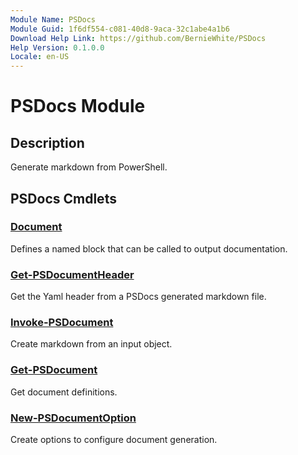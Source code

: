 ```yaml
---
Module Name: PSDocs
Module Guid: 1f6df554-c081-40d8-9aca-32c1abe4a1b6
Download Help Link: https://github.com/BernieWhite/PSDocs
Help Version: 0.1.0.0
Locale: en-US
---
```


# PSDocs Module

## Description

Generate markdown from PowerShell.

## PSDocs Cmdlets

### [Document](Document.md)

Defines a named block that can be called to output documentation.

### [Get-PSDocumentHeader](Get-PSDocumentHeader.md)

Get the Yaml header from a PSDocs generated markdown file.

### [Invoke-PSDocument](Invoke-PSDocument.md)

Create markdown from an input object.

### [Get-PSDocument](Get-PSDocument.md)

Get document definitions.

### [New-PSDocumentOption](New-PSDocumentOption.md)

Create options to configure document generation.

